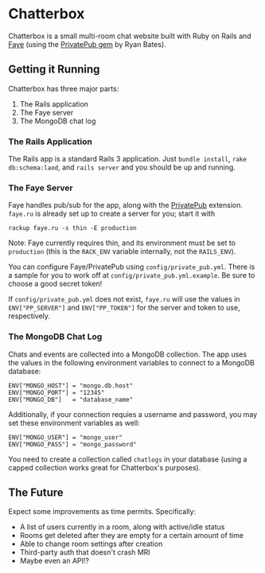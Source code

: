 Chatterbox
==========

Chatterbox is a small multi-room chat website built with Ruby on Rails and [Faye][faye] (using the [PrivatePub gem][privatepub] by Ryan Bates).

Getting it Running
------------------

Chatterbox has three major parts:

 1. The Rails application
 2. The Faye server
 3. The MongoDB chat log

### The Rails Application

The Rails app is a standard Rails 3 application. Just `bundle install`, `rake db:schema:laod`, and `rails server` and you should be up and running.

### The Faye Server

Faye handles pub/sub for the app, along with the [PrivatePub][privatepub] extension. `faye.ru` is already set up to create a server for you; start it with

    rackup faye.ru -s thin -E production

Note: Faye currently requires thin, and its environment must be set to `production` (this is the `RACK_ENV` variable internally, not the `RAILS_ENV`).

You can configure Faye/PrivatePub using `config/private_pub.yml`. There is a sample for you to work off at `config/private_pub.yml.example`. Be sure to choose a good secret token!

If `config/private_pub.yml` does not exist, `faye.ru` will use the values in `ENV["PP_SERVER"]` and `ENV["PP_TOKEN"]` for the server and token to use, respectively.

### The MongoDB Chat Log

Chats and events are collected into a MongoDB collection. The app uses the values in the following environment variables to connect to a MongoDB database:

    ENV["MONGO_HOST"] = "mongo.db.host"
    ENV["MONGO_PORT"] = "12345"
    ENV["MONGO_DB"]   = "database_name"

Additionally, if your connection requies a username and password, you may set these environment variables as well:

    ENV["MONGO_USER"] = "mongo_user"
    ENV["MONGO_PASS"] = "mongo_password"

You need to create a collection called `chatlogs` in your database (using a capped collection works great for Chatterbox's purposes).

The Future
----------

Expect some improvements as time permits. Specifically:

 * A list of users currently in a room, along with active/idle status
 * Rooms get deleted after they are empty for a certain amount of time
 * Able to change room settings after creation
 * Third-party auth that doesn't crash MRI
 * Maybe even an API!?

  [faye]: http://faye.jcoglan.com/
  [privatepub]: http://github.com/ryanb/private_pub